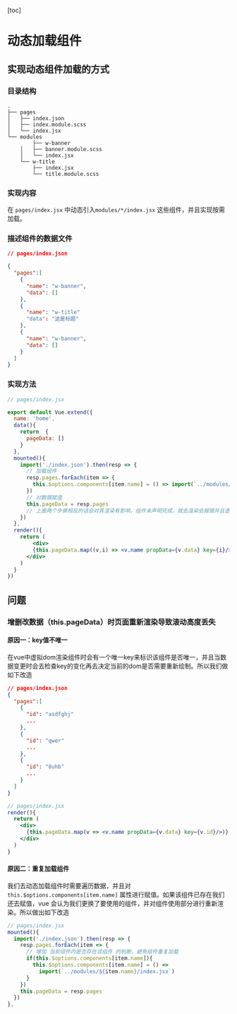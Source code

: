 [toc]

# 动态加载组件

## 实现动态组件加载的方式

### 目录结构

```
.
├── pages
│   ├── index.json
│   ├── index.module.scss
│   └── index.jsx
└── modules
		├── w-banner
    │   ├── banner.module.scss
    │   └── index.jsx
    └── w-title
        ├── index.jsx
        └── title.module.scss
```

### 实现内容

在 `pages/index.jsx` 中动态引入`modules/*/index.jsx` 这些组件，并且实现按需加载。

### 描述组件的数据文件

```json
// pages/index.json

{
  "pages":[
    {
      "name": "w-banner",
      "data": []
    },
    {
      "name": "w-title"
      "data": "这是标题"
    },
    {
      "name": "w-banner",
      "data": []
    }
  ]
}
```

### 实现方法

```jsx
// pages/index.jsx

export default Vue.extend({
  name: 'home',
  data(){
    return  {
      pageData: []
    }
  },
  mounted(){
    import('./index.json').then(resp => {
      // 加载组件 
      resp.pages.forEach(item => {
        this.$options.components[item.name] = () => import(`../modules/${item.name}/index.jsx`)
      })
      // 对数据赋值
      this.pageData = resp.pages
      // 上面两个步骤相反的话会对其渲染有影响，组件未声明完成，就去渲染会报错并且逻辑上也讲不通
    })
  },
  render(){
    return (
    	<div>
        {this.pageData.map((v,i) => <v.name propData={v.data} key={i}/>)}
      </div>
    )
  }
})
```

## 问题

### 增删改数据（this.pageData）时页面重新渲染导致滚动高度丢失

#### 原因一：key值不唯一

在vue中虚拟dom渲染组件时会有一个唯一key来标识该组件是否唯一，并且当数据变更时会去检查key的变化再去决定当前的dom是否需要重新绘制。所以我们做如下改造

```json
// pages/index.json
{
  "pages":[
    {
      "id": "asdfghj"
      ...
    },
    {
      "id": "qwer"
      ...
    },
    {
      "id": "8uhb"
      ...
    }
  ]
}
```

```jsx
// pages/index.jsx
render(){
  return (
  	<div>
      {this.pageData.map(v => <v.name propData={v.data} key={v.id}/>)}
    </div>
  )
}
```

#### 原因二：重复加载组件

我们去动态加载组件时需要遍历数据，并且对 `this.$options.components[item.name]` 属性进行赋值。如果该组件已存在我们还去赋值，vue 会认为我们更换了要使用的组件，并对组件使用部分进行重新渲染。所以做出如下改造

```jsx
// pages/index.jsx  
mounted(){
  import('./index.json').then(resp => {
    resp.pages.forEach(item => {
      // 增加 当前组件内是否存在该组件 的判断，避免组件重复加载
      if(this.$options.components[item.name]){
        this.$options.components[item.name] = () => 
          import(`../modules/${item.name}/index.jsx`)
      }
    })
    this.pageData = resp.pages
  })
},
```

